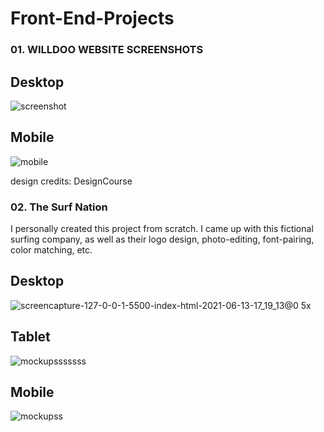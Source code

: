 # Front-End-Projects

### 01. WILLDOO WEBSITE SCREENSHOTS
## Desktop

![screenshot](https://user-images.githubusercontent.com/73934231/120903861-b26cff80-c616-11eb-9aa2-d46f2290a668.png)

## Mobile

![mobile](https://user-images.githubusercontent.com/73934231/120904682-7ab48680-c61b-11eb-8696-60dae990e700.png)

design credits:  DesignCourse


### 02. The Surf Nation
I personally created this project from scratch. I came up with this fictional surfing company, as well as their logo design, photo-editing, font-pairing, color matching, etc. 
## Desktop
![screencapture-127-0-0-1-5500-index-html-2021-06-13-17_19_13@0 5x](https://user-images.githubusercontent.com/73934231/121822253-1d988080-cc6c-11eb-8c73-be8e79a8c398.jpg)

## Tablet
![mockupsssssss](https://user-images.githubusercontent.com/73934231/121822550-a7951900-cc6d-11eb-987c-450f10fc3218.png)


## Mobile
![mockupss](https://user-images.githubusercontent.com/73934231/121822393-ed051680-cc6c-11eb-823e-5624e29b9f16.png)

